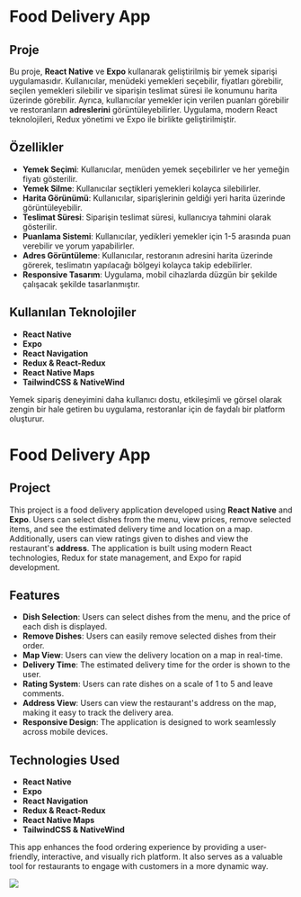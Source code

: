 # Food Delivery App

## Proje 
Bu proje, **React Native** ve **Expo** kullanarak geliştirilmiş bir yemek siparişi uygulamasıdır. Kullanıcılar, menüdeki yemekleri seçebilir, fiyatları görebilir, seçilen yemekleri silebilir ve siparişin teslimat süresi ile konumunu harita üzerinde görebilir. Ayrıca, kullanıcılar yemekler için verilen puanları görebilir ve restoranların **adreslerini** görüntüleyebilirler. Uygulama, modern React teknolojileri, Redux yönetimi ve Expo ile birlikte geliştirilmiştir.

## Özellikler
- **Yemek Seçimi**: Kullanıcılar, menüden yemek seçebilirler ve her yemeğin fiyatı gösterilir.
- **Yemek Silme**: Kullanıcılar seçtikleri yemekleri kolayca silebilirler.
- **Harita Görünümü**: Kullanıcılar, siparişlerinin geldiği yeri harita üzerinde görüntüleyebilir.
- **Teslimat Süresi**: Siparişin teslimat süresi, kullanıcıya tahmini olarak gösterilir.
- **Puanlama Sistemi**: Kullanıcılar, yedikleri yemekler için 1-5 arasında puan verebilir ve yorum yapabilirler.
- **Adres Görüntüleme**: Kullanıcılar, restoranın adresini harita üzerinde görerek, teslimatın yapılacağı bölgeyi kolayca takip edebilirler.
- **Responsive Tasarım**: Uygulama, mobil cihazlarda düzgün bir şekilde çalışacak şekilde tasarlanmıştır.

## Kullanılan Teknolojiler
- **React Native**
- **Expo**
- **React Navigation**
- **Redux & React-Redux**
- **React Native Maps**
- **TailwindCSS & NativeWind**

Yemek sipariş deneyimini daha kullanıcı dostu, etkileşimli ve görsel olarak zengin bir hale getiren bu uygulama, restoranlar için de faydalı bir platform oluşturur.


# Food Delivery App

## Project
This project is a food delivery application developed using **React Native** and **Expo**. Users can select dishes from the menu, view prices, remove selected items, and see the estimated delivery time and location on a map. Additionally, users can view ratings given to dishes and view the restaurant's **address**. The application is built using modern React technologies, Redux for state management, and Expo for rapid development.

## Features
- **Dish Selection**: Users can select dishes from the menu, and the price of each dish is displayed.
- **Remove Dishes**: Users can easily remove selected dishes from their order.
- **Map View**: Users can view the delivery location on a map in real-time.
- **Delivery Time**: The estimated delivery time for the order is shown to the user.
- **Rating System**: Users can rate dishes on a scale of 1 to 5 and leave comments.
- **Address View**: Users can view the restaurant's address on the map, making it easy to track the delivery area.
- **Responsive Design**: The application is designed to work seamlessly across mobile devices.

## Technologies Used
- **React Native**
- **Expo**
- **React Navigation**
- **Redux & React-Redux**
- **React Native Maps**
- **TailwindCSS & NativeWind**

This app enhances the food ordering experience by providing a user-friendly, interactive, and visually rich platform. It also serves as a valuable tool for restaurants to engage with customers in a more dynamic way.

![](https://github.com/Rasime-Dumlupunar/food-delivery-native/blob/main/food-deliverry.gif)
